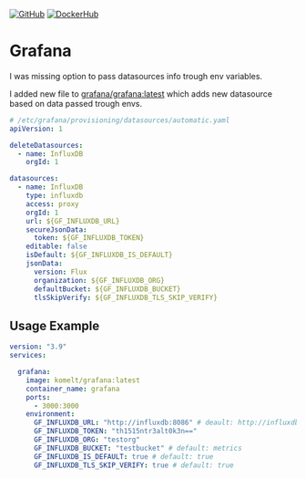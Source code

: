 [![GitHub](https://img.shields.io/badge/GitHub-grafana-blue?logo=github)](https://github.com/KomelT/grafana-docker)
[![DockerHub](https://img.shields.io/badge/Docker-komelt/grafana-blue?logo=docker)](https://hub.docker.com/r/komelt/grafana)
# Grafana
I was missing option to pass datasources info trough env variables.

I added new file to [grafana/grafana:latest](https://hub.docker.com/r/grafana/grafana) which adds new datasource based on data passed trough envs.
```yaml
# /etc/grafana/provisioning/datasources/automatic.yaml
apiVersion: 1

deleteDatasources:
  - name: InfluxDB
    orgId: 1

datasources:
  - name: InfluxDB
    type: influxdb
    access: proxy
    orgId: 1
    url: ${GF_INFLUXDB_URL}
    secureJsonData:
      token: ${GF_INFLUXDB_TOKEN}
    editable: false
    isDefault: ${GF_INFLUXDB_IS_DEFAULT}
    jsonData:
      version: Flux
      organization: ${GF_INFLUXDB_ORG}
      defaultBucket: ${GF_INFLUXDB_BUCKET}
      tlsSkipVerify: ${GF_INFLUXDB_TLS_SKIP_VERIFY}
```

## Usage Example
```yaml
version: "3.9"
services:

  grafana:
    image: komelt/grafana:latest
    container_name: grafana
    ports:
      - 3000:3000
    environment:
      GF_INFLUXDB_URL: "http://influxdb:8086" # deault: http://influxdb:8086
      GF_INFLUXDB_TOKEN: "th1515ntr3alt0k3n=="
      GF_INFLUXDB_ORG: "testorg"
      GF_INFLUXDB_BUCKET: "testbucket" # default: metrics
      GF_INFLUXDB_IS_DEFAULT: true # default: true
      GF_INFLUXDB_TLS_SKIP_VERIFY: true # default: true
```